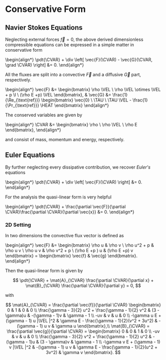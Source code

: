 # Conservative Form

## Navier Stokes Equations
Neglecting external forces $\vec{f} = 0$, the above derived dimensionless compressible equations can be expressed in a simple matter in conservative form

\begin{align*}
\pdt{\CVAR} + \div \left[ \vec{F}(\CVAR) - \vec{G}(\CVAR, \grad \CVAR) \right] &= 0.
\end{align*}

All the fluxes are split into a convective $\vec{F}$ and a diffusive $\vec{G}$ part, respectively.

\begin{align*}
\vec{F} &= 
\begin{bmatrix}
\rho \VEL \\ \rho \VEL \otimes \VEL + p \I \\ (\rho E +p) \VEL
\end{bmatrix}, &
\vec{G} &= 
\frac{1}{\Re_{\text{ref}}} 
\begin{bmatrix}
\vec{0} \\ \TAU \\ \TAU \VEL - \frac{1}{\Pr_{\text{ref}}} \HEAT
\end{bmatrix}
\end{align*} 


The conserved variables  are given by 

\begin{align*}
\CVAR &=
\begin{bmatrix}
\rho \\ \rho \VEL \\ \rho E
\end{bmatrix},
\end{align*}

and consist of mass, momentum and energy, respectively.

## Euler Equations

By further neglecting every dissipative contribution, we recover *Euler's* equations

\begin{align*}
\pdt{\CVAR} + \div \left[ \vec{F}(\CVAR) \right] &= 0.
\end{align*}


For the analysis the quasi-linear form is very helpful

\begin{align*}
\pdt{\CVAR} + \frac{\partial \vec{F}}{\partial \CVAR}\frac{\partial \CVAR}{\partial \vec{x}} &= 0.
\end{align*}


### 2D Setting
In two dimensions the convective flux vector is defined as

\begin{align*}
\vec{F} &= 
\begin{bmatrix}
\rho u & \rho v \\ \rho u^2 + p & \rho u v  \\ \rho u v & \rho v^2 + p  \\ (\rho E +p ) u & (\rho E +p) v
\end{bmatrix} = \begin{bmatrix}
\vec{f} & \vec{g}
\end{bmatrix}.
\end{align*}


Then the quasi-linear form is given by


$$
\pdt{\CVAR} +  \mat{A}_{\CVAR} \frac{\partial \CVAR}{\partial x} + \mat{B}_{\CVAR}  \frac{\partial \CVAR}{\partial y}  = 0,
$$

with

$$
\mat{A}_{\CVAR}  = \frac{\partial \vec{f}}{\partial \CVAR} 
\begin{bmatrix}
0 & 1 & 0 & 0 \\
\frac{\gamma - 3}{2} u^2 + \frac{\gamma - 1}{2} v^2  & (3 - \gamma)u & -(\gamma - 1)v & \gamma - 1 \\
-uv & v & u & 0 \\
-\gamma u E + (\gamma - 1) u |\VEL |^2 & \gamma E - \frac{\gamma - 1}{2}(v^2 + 3u^2) & -(\gamma - 1) u v & \gamma u
\end{bmatrix},\\
\mat{B}_{\CVAR}  = \frac{\partial \vec{g}}{\partial \CVAR} =
\begin{bmatrix}
0 & 0 & 1 & 0 \\
-uv & v & u & 0 \\
\frac{\gamma - 3}{2} v^2 + \frac{\gamma - 1}{2} u^2  & -(\gamma - 1)u & (3 - \gamma)v  & \gamma - 1 \\
-\gamma v E + (\gamma - 1) v |\VEL |^2 & -(\gamma - 1) u v & \gamma E - \frac{\gamma - 1}{2}(u^2 + 3v^2) &  \gamma v
\end{bmatrix}.
$$
